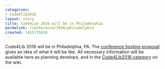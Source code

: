 ```yaml
---
categories:
- code4lib2016
layout: story
title: Code4Lib 2016 will be in Philadelphia
permalink: /conference/2016/philadelphia
created: 1425771610
---
```

<p>

Code4Lib 2016 will be in Philadelphia, PA. The <a href="https://c4l-phl.github.io/">conference hosting proposal</a> gives an idea of what it will be like. All necessary information will be available here as planning develops, and in the <a href="http://wiki.code4lib.org/Category:Code4Lib2016">Code4Lib2016 category</a> on the wiki.

</p>

